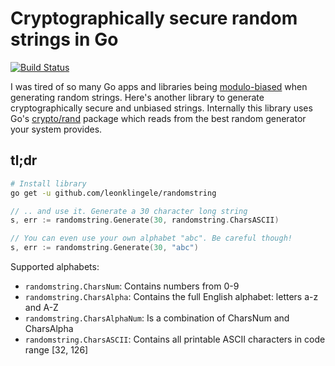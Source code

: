 # Cryptographically secure random strings in Go

[![Build Status](https://travis-ci.org/leonklingele/randomstring.svg?branch=master)](https://travis-ci.org/leonklingele/randomstring)

I was tired of so many Go apps and libraries being [modulo-biased](https://stackoverflow.com/a/10984975) when generating random strings.
Here's another library to generate cryptographically secure and unbiased strings.
Internally this library uses Go's [crypto/rand](https://golang.org/pkg/crypto/rand/) package which reads from the best random generator your system provides.

## tl;dr

```sh
# Install library
go get -u github.com/leonklingele/randomstring
```

```go
// .. and use it. Generate a 30 character long string
s, err := randomstring.Generate(30, randomstring.CharsASCII)
```

```go
// You can even use your own alphabet "abc". Be careful though!
s, err := randomstring.Generate(30, "abc")
```

Supported alphabets:

- `randomstring.CharsNum`: Contains numbers from 0-9
- `randomstring.CharsAlpha`: Contains the full English alphabet: letters a-z and A-Z
- `randomstring.CharsAlphaNum`: Is a combination of CharsNum and CharsAlpha
- `randomstring.CharsASCII`: Contains all printable ASCII characters in code range [32, 126]
